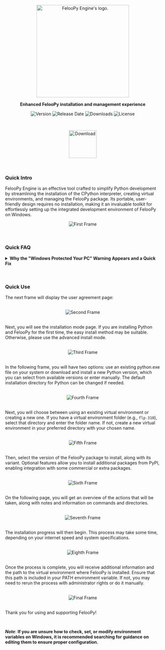<div align="center">
  <p>
    <a href="https://feloopy.github.io" target="_blank">
      <picture>
        <source media="(prefers-color-scheme: light)" srcset="https://github.com/feloopy/engine/raw/main/repo/assets/feloopy-engine-logo-light.png">
        <source media="(prefers-color-scheme: dark)"  srcset="https://github.com/feloopy/engine/raw/main/repo/assets/feloopy-engine-logo-dark.png">
        <img alt="FelooPy Engine's logo." src="https://github.com/feloopy/engine/raw/main/repo/assets/feloopy-engine-logo-light.png" width="300" height="auto">
      </picture>
    </a>
  </p>
</div>

<p align="center">
  <strong>Enhanced FelooPy installation and management experience</strong>
</p>

<div align="center" style="margin-bottom: 2px;">

![Version](https://img.shields.io/static/v1?label=version&message=v0.0.1&color=orange&labelColor=blue)
![Release Date](https://img.shields.io/github/release-date/feloopy/engine?label=release&color=orange&labelColor=blue)
![Downloads](https://img.shields.io/github/downloads/feloopy/engine/total?label=downloads&color=orange&labelColor=blue)
![License](https://img.shields.io/static/v1?label=license&message=MIT&color=orange&labelColor=blue)

</div>

</div>

<br>

<p align="center">
  <a href="https://github.com/feloopy/engine/releases/download/v0.0.1/feloopy-engine.zip">
    <img src="https://img.shields.io/badge/Download-orange?style=flat-square&logo=download&logoColor=white" alt="Download" width="90"/>
  </a>
</p>


<br>

### Quick Intro

FelooPy Engine is an effective tool crafted to simplify Python development by streamlining the installation of the CPython interpreter, creating virtual environments, and managing the FelooPy package. Its portable, user-friendly design requires no installation, making it an invaluable toolkit for effortlessly setting up the integrated development environment of FelooPy on Windows.

<div style="text-align: center;">
  <img src="./repo/assets/first-frame.png" alt="First Frame" />
</div>

<br>


<br>


### Quick FAQ

<details>

<summary> <b> Why the "Windows Protected Your PC" Warning Appears and a Quick Fix </b> </summary>

<br>

Since FelooPy Engine is currently built using PyInstaller, which packages Python files into an executable, Windows Defender or SmartScreen may show a "Windows Protected Your PC" warning. This occurs because Windows 10 and above now treats unsigned or unfamiliar applications—especially new ones—as potential risks, even if the app is safe to run. You might refer to [Pyinstaller's official repository](https://github.com/pyinstaller/pyinstaller/issues) for more information.

To bypass the "false-positive" warning, click "More info" and then select "Run anyway," as shown in the images below:

<div style="text-align: center;">
  <img src="./repo/assets/smart-screen.png" alt="Windows SmartScreen Warning" />
</div>

<div style="text-align: center;">
  <img src="./repo/assets/run-anyway.png" alt="Run Anyway Option" />
</div>

</details>

<br>
<br>

### Quick Use

The next frame will display the user agreement page:

<br>

<div style="text-align: center;"> <img src="./repo/assets/second-frame.png" alt="Second Frame" /> </div>


<br>

Next, you will see the installation mode page. If you are installing Python and FelooPy for the first time, the easy install method may be suitable. Otherwise, please use the advanced install mode.

<br>

<div style="text-align: center;"> <img src="./repo/assets/third-frame.png" alt="Third Frame" /> </div>


<br>

In the following frame, you will have two options: use an existing python.exe file on your system or download and install a new Python version, which you can select from available versions or enter manually. The default installation directory for Python can be changed if needed.

<br>

<div style="text-align: center;"> <img src="./repo/assets/fourth-frame.png" alt="Fourth Frame" /> </div>

<br>

Next, you will choose between using an existing virtual environment or creating a new one. If you have a virtual environment folder (e.g., `flp-310`), select that directory and enter the folder name. If not, create a new virtual environment in your preferred directory with your chosen name.

<br>

<div style="text-align: center;"> <img src="./repo/assets/fifth-frame.png" alt="Fifth Frame" /> </div>

<br>

Then, select the version of the FelooPy package to install, along with its variant. Optional features allow you to install additional packages from PyPI, enabling integration with some commercial or extra packages.

<br>

<div style="text-align: center;"> <img src="./repo/assets/sixth-frame.png" alt="Sixth Frame" /> </div>

<br>

On the following page, you will get an overview of the actions that will be taken, along with notes and information on commands and directories.

<br>

<div style="text-align: center;"> <img src="./repo/assets/seventh-frame.png" alt="Seventh Frame" /> </div>

<br>

The installation progress will then begin. This process may take some time, depending on your internet speed and system specifications.

<br>

<div style="text-align: center;"> <img src="./repo/assets/eighth-frame.png" alt="Eighth Frame" /> </div>

<br>

Once the process is complete, you will receive additional information and the path to the virtual environment where FelooPy is installed. Ensure that this path is included in your PATH environment variable. If not, you may need to rerun the process with administrator rights or do it manually.

<br>

<div style="text-align: center;"> <img src="./repo/assets/final-frame.png" alt="Final Frame" /> </div>


<br>

Thank you for using and supporting FelooPy!

<br>

**_Note_**: **If you are unsure how to check, set, or modify environment variables on Windows, it is recommended searching for guidance on editing them to ensure proper configuration.**